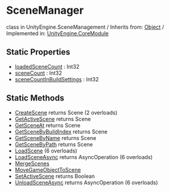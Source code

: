 # SceneManager
class in UnityEngine.SceneManagement
 / Inherits from: <a href="https://docs.unity3d.com/6000.0/Documentation/ScriptReference/Object.html">Object</a> / Implemented in: <a href="https://docs.unity3d.com/6000.0/Documentation/ScriptReference/UnityEngine.CoreModule.html">UnityEngine.CoreModule</a>
## Static Properties
- <a href="https://docs.unity3d.com/6000.0/Documentation/ScriptReference/SceneManager-loadedSceneCount.html">loadedSceneCount</a> : Int32
- <a href="https://docs.unity3d.com/6000.0/Documentation/ScriptReference/SceneManager-sceneCount.html">sceneCount</a> : Int32
- <a href="https://docs.unity3d.com/6000.0/Documentation/ScriptReference/SceneManager-sceneCountInBuildSettings.html">sceneCountInBuildSettings</a> : Int32
## Static Methods
- <a href="https://docs.unity3d.com/6000.0/Documentation/ScriptReference/SceneManager.CreateScene.html">CreateScene</a> returns Scene (2 overloads)
- <a href="https://docs.unity3d.com/6000.0/Documentation/ScriptReference/SceneManager.GetActiveScene.html">GetActiveScene</a> returns Scene
- <a href="https://docs.unity3d.com/6000.0/Documentation/ScriptReference/SceneManager.GetSceneAt.html">GetSceneAt</a> returns Scene
- <a href="https://docs.unity3d.com/6000.0/Documentation/ScriptReference/SceneManager.GetSceneByBuildIndex.html">GetSceneByBuildIndex</a> returns Scene
- <a href="https://docs.unity3d.com/6000.0/Documentation/ScriptReference/SceneManager.GetSceneByName.html">GetSceneByName</a> returns Scene
- <a href="https://docs.unity3d.com/6000.0/Documentation/ScriptReference/SceneManager.GetSceneByPath.html">GetSceneByPath</a> returns Scene
- <a href="https://docs.unity3d.com/6000.0/Documentation/ScriptReference/SceneManager.LoadScene.html">LoadScene</a> (6 overloads)
- <a href="https://docs.unity3d.com/6000.0/Documentation/ScriptReference/SceneManager.LoadSceneAsync.html">LoadSceneAsync</a> returns AsyncOperation (6 overloads)
- <a href="https://docs.unity3d.com/6000.0/Documentation/ScriptReference/SceneManager.MergeScenes.html">MergeScenes</a>
- <a href="https://docs.unity3d.com/6000.0/Documentation/ScriptReference/SceneManager.MoveGameObjectToScene.html">MoveGameObjectToScene</a>
- <a href="https://docs.unity3d.com/6000.0/Documentation/ScriptReference/SceneManager.SetActiveScene.html">SetActiveScene</a> returns Boolean
- <a href="https://docs.unity3d.com/6000.0/Documentation/ScriptReference/SceneManager.UnloadSceneAsync.html">UnloadSceneAsync</a> returns AsyncOperation (6 overloads)
